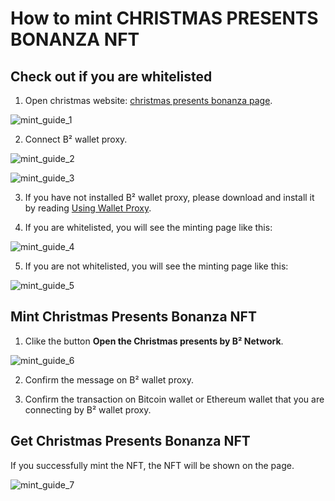 # How to mint CHRISTMAS PRESENTS BONANZA NFT

## Check out if you are whitelisted

1. Open christmas website: [christmas presents bonanza page](https://christmas-fe.bsquared.network/).

![mint_guide_1](https://ipfs.io/ipfs/QmPeZ9uCVScPwHJBWwZjsEha6tEJdVK5p8HAMb6XbrWiSN)

2. Connect B² wallet proxy.

![mint_guide_2](https://ipfs.io/ipfs/QmPVdZXzLGo2HC3pardsnpqFJAWkLJx5TfXc9GVWamFxvh)

![mint_guide_3](https://ipfs.io/ipfs/QmVcFJyD6xoKBvqYPgy1CR3vN4XWBbNeN8zG8Kbcu6Unoe)

3. If you have not installed B² wallet proxy, please download and install it by reading [Using Wallet Proxy](https://docs.bsquared.network/get_started/quick-start/use_wallet_proxy).

4. If you are whitelisted, you will see the minting page like this:

![mint_guide_4](https://ipfs.io/ipfs/Qmbxv7r9TEswENNXWeoydPwavzV7u6PxwtEfNVvKLdhtos)

5. If you are not whitelisted, you will see the minting page like this:

![mint_guide_5](https://ipfs.io/ipfs/QmdPm87PMs8yAwbixv6x44awLpuKHkr7G1fZvixgFABZsN)

## Mint Christmas Presents Bonanza NFT

1. Clike the button **Open the Christmas presents by B² Network**.

![mint_guide_6](https://ipfs.io/ipfs/QmfDsxKQRrgYNbEUE2QWXsWTMHh9Egn5jqTvaoUpZ27CBn)

2. Confirm the message on B² wallet proxy.

3. Confirm the transaction on Bitcoin wallet or Ethereum wallet that you are connecting by B² wallet proxy.

## Get Christmas Presents Bonanza NFT

If you successfully mint the NFT, the NFT will be shown on the page.

![mint_guide_7](https://ipfs.io/ipfs/QmaqaAcaVQDW7KdKX5PNkzEn5QG7AVQu1MtSEfgZYmhDwZ)